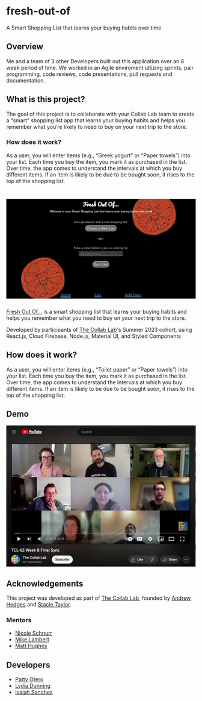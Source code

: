 # fresh-out-of

A Smart Shopping List that learns your buying habits over time

## Overview

Me and a team of 3 other Developers built out this application over an 8 week period of time. We worked in an Agile enviroment utlizing sprints, pair programming, code reviews, code presentations, pull requests and documentation.

## What is this project?

The goal of this project is to collaborate with your Collab Lab team to create a “smart” shopping list app that learns your buying habits and helps you remember what you’re likely to need to buy on your next trip to the store.

### How does it work?

As a user, you will enter items (e.g., “Greek yogurt” or “Paper towels”) into your list. Each time you buy the item, you mark it as purchased in the list. Over time, the app comes to understand the intervals at which you buy different items. If an item is likely to be due to be bought soon, it rises to the top of the shopping list.

# [![Fresh Out Of... - Welcome to your smart shopping list!](_resources/images/README-preview.png 'Fresh Out Of...')](https://fresh-out-of.netlify.app/)

[Fresh Out Of...](https://fresh-out-of.netlify.app/) is a smart shopping list that learns your buying habits and helps you remember what you need to buy on your next trip to the store.

Developed by participants of [The Collab Lab](https://the-collab-lab.codes/)'s Summer 2023 cohort, using React.js, Cloud Firebase, Node.js, Material UI, and Styled Components

## How does it work?

As a user, you will enter items (e.g., “Toilet paper” or “Paper towels”) into your list. Each time you buy the item, you mark it as purchased in the list. Over time, the app comes to understand the intervals at which you buy different items. If an item is likely to be due to be bought soon, it rises to the top of the shopping list.

## Demo

[![youtube preview image - TCL-65 final weekly sync](_resources/images/youtube-preview.png 'youtube preview')](https://www.youtube.com/watch?v=YOW1H6Y2Mjw)

## Acknowledgements

This project was developed as part of [The Collab Lab](https://the-collab-lab.codes/), founded by [Andrew Hedges](https://github.com/segdeha) and [Stacie Taylor](https://github.com/stacietaylorcima).

### Mentors

- [Nicole Schnurr](https://github.com/DwightTheShark)
- [Mike Lambert](https://github.com/MikeBLambert)
- [Matt Hughes](https://github.com/mjhcodes)

## Developers

- [Patty Otero](https://github.com/patty-rose)
- [Lydia Dunning](https://github.com/lydiadunning)
- [Isaiah Sanchez](https://github.com/isaiahasanchez)
